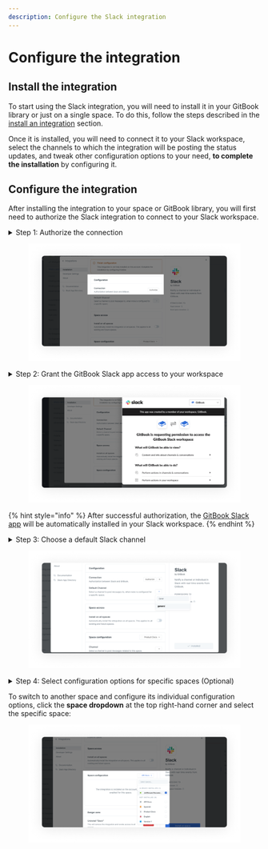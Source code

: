 ```yaml
---
description: Configure the Slack integration
---
```


# Configure the integration

## Install the integration

To start using the Slack integration, you will need to install it in your GitBook library or just on a single space. To do this, follow the steps described in the [install an integration](../install-an-integration.md) section.

Once it is installed, you will need to connect it to your Slack workspace, select the channels to which the integration will be posting the status updates, and tweak other configuration options to your need, **to complete the installation** by configuring it.&#x20;

## Configure the integration

After installing the integration to your space or GitBook library, you will first need to authorize the Slack integration to connect to your Slack workspace.

<details>

<summary>Step 1: Authorize the connection</summary>

In the **configuration** section of the integration's configuration screen, click the **authorize** button.

</details>

<figure><img src="../../../.gitbook/assets/Authorize Slack Integration.png" alt="Integration settings with Configuration highlighted. The integration between Slack and GitBook requires authorization and the button is visible to the right of the text. "><figcaption></figcaption></figure>

<details>

<summary>Step 2: Grant the GitBook Slack app access to your workspace</summary>

This will open up a pop-up window requesting permission for the GitBook Slack app to access your Slack workspace.

Next, make sure to select the correct Slack workspace from the dropdown menu located at the top right-hand side of the pop-up.&#x20;

Then, click the **allow** button to grant permission and complete the authorization flow.

This will bring you back to the integration's configuration screen if the authorization was successful.

</details>

<figure><img src="../../../.gitbook/assets/Configure the integration.png" alt="Slack authorisation flow open with &#x27;Gitbook is requesting permission to access your Slack workspace&#x27;. "><figcaption></figcaption></figure>

{% hint style="info" %}
After successful authorization, the [GitBook Slack app](https://gitbook.slack.com/apps/A7DE1QCTD-gitbook?tab=more\_info) will be automatically installed in your Slack workspace.
{% endhint %}

<details>

<summary>Step 3: Choose a default Slack channel </summary>

Next, you have the option to select the default Slack channel to which the integrations will be posting messages to when no channel is selected individually for each space.

Click the **default channel** dropdown in the **configuration** section and select the default channel from the dropdown options.

</details>

<figure><img src="../../../.gitbook/assets/Select default channel.png" alt="Configuration settings of the integration settings open, with default channel settings and an arrow which expands to a search settings. One space called &#x27;general&#x27; is selected "><figcaption></figcaption></figure>

<details>

<summary>Step 4: Select configuration options for specific spaces (Optional)</summary>

Next, you can select different configuration options to apply individually to each of the spaces. You can do this in the **space configuration** section.

You can for example select a specific Slack channel to which the integration will be posting the selected space updates.

Additionally, you can choose what type of space updates will trigger the delivery of messages to the selected Slack channel.

</details>

To switch to another space and configure its individual configuration options, click the **space dropdown** at the top right-hand corner and select the specific space:

<figure><img src="../../../.gitbook/assets/Install on selected spaces (1).png" alt="Space configuration window open, with a drop down list of spaces. The integration is already installed in &#x27;Jet-Stream Docs&#x27; but user can select other spaces to access it&#x27;s own configurations. "><figcaption></figcaption></figure>
